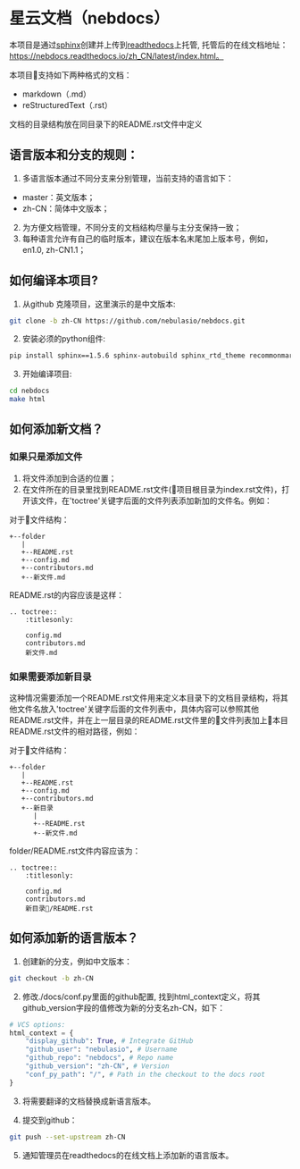 # 星云文档（nebdocs）

本项目是通过[sphinx](http://www.sphinx-doc.org/en/master/)创建并上传到[readthedocs](https://readthedocs.org/)上托管, 托管后的在线文档地址：https://nebdocs.readthedocs.io/zh_CN/latest/index.html。

本项目支持如下两种格式的文档：
- markdown（.md）
- reStructuredText（.rst）

文档的目录结构放在同目录下的README.rst文件中定义

## 语言版本和分支的规则：
1. 多语言版本通过不同分支来分别管理，当前支持的语言如下：
- master：英文版本；
- zh-CN：简体中文版本；
2. 为方便文档管理，不同分支的文档结构尽量与主分支保持一致；
3. 每种语言允许有自己的临时版本，建议在版本名末尾加上版本号，例如，en1.0, zh-CN1.1；

## 如何编译本项目?
1. 从github 克隆项目，这里演示的是中文版本:

```bash
git clone -b zh-CN https://github.com/nebulasio/nebdocs.git
```

2. 安装必须的python组件:

```bash
pip install sphinx==1.5.6 sphinx-autobuild sphinx_rtd_theme recommonmark
```
3. 开始编译项目:

```bash
cd nebdocs
make html
```

## 如何添加新文档？
### 如果只是添加文件
1. 将文件添加到合适的位置；
2. 在文件所在的目录里找到README.rst文件(项目根目录为index.rst文件)，打开该文件，在'toctree'关键字后面的文件列表添加新加的文件名。例如：

对于文件结构：
```
+--folder
   |
   +--README.rst
   +--config.md
   +--contributors.md
   +--新文件.md
```

README.rst的内容应该是这样：
```
.. toctree::
    :titlesonly:

    config.md
    contributors.md
    新文件.md
```
### 如果需要添加新目录
这种情况需要添加一个README.rst文件用来定义本目录下的文档目录结构，将其他文件名放入'toctree'关键字后面的文件列表中，具体内容可以参照其他README.rst文件，并在上一层目录的README.rst文件里的文件列表加上本目README.rst文件的相对路径，例如：

对于文件结构：
```
+--folder
   |
   +--README.rst
   +--config.md
   +--contributors.md
   +--新目录
      |
      +--README.rst
      +--新文件.md
```
folder/README.rst文件内容应该为：
```
.. toctree::
    :titlesonly:

    config.md
    contributors.md
    新目录/README.rst
```

## 如何添加新的语言版本？
1. 创建新的分支，例如中文版本：
```bash
git checkout -b zh-CN
```
2. 修改./docs/conf.py里面的github配置, 找到html_context定义，将其github_version字段的值修改为新的分支名zh-CN，如下：

```python
# VCS options: 
html_context = {
    "display_github": True, # Integrate GitHub
    "github_user": "nebulasio", # Username
    "github_repo": "nebdocs", # Repo name
    "github_version": "zh-CN", # Version
    "conf_py_path": "/", # Path in the checkout to the docs root
}
```

3. 将需要翻译的文档替换成新语言版本。

4. 提交到github：

```bash
git push --set-upstream zh-CN
```
5. 通知管理员在readthedocs的在线文档上添加新的语言版本。
